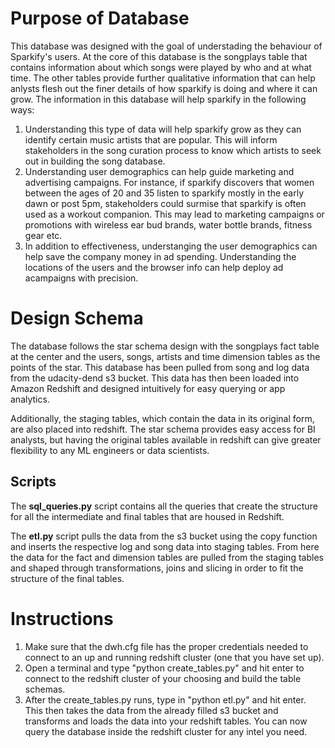 # Purpose of Database

This database was designed with the goal of understading the behaviour of Sparkify's users. At the core of this database is the songplays table that contains information about which songs were played by who and at what time. The other tables provide further qualitative information that can help anlysts flesh out the finer details of how sparkify is doing and where it can grow. The information in this database will help sparkify in the following ways:

1. Understanding this type of data will help sparkify grow as they can identify certain music artists that are popular. This will inform stakeholders in the song curation process to know which artists to seek out in building the song database.
2. Understanding user demographics can help guide marketing and advertising campaigns. For instance, if sparkify discovers that women between the ages of 20 and 35 listen to sparkify mostly in the early dawn or post 5pm, stakeholders could surmise that sparkify is often used as a workout companion. This may lead to marketing campaigns or promotions with wireless ear bud brands, water bottle brands, fitness gear etc.
3. In addition to effectiveness, understanging the user demographics can help save the company money in ad spending. Understanding the locations of the users and the browser info can help deploy ad acampaigns with precision.

# Design Schema

The database follows the star schema design with the songplays fact table at the center and the users, songs, artists and time dimension tables as the points of the star. This database has been pulled from song and log data from the udacity-dend s3 bucket. This data has then been loaded into Amazon Redshift and designed intuitively for easy querying or app analytics. 

Additionally, the staging tables, which contain the data in its original form, are also placed into redshift. The star schema provides easy access for BI analysts, but having the original tables available in redshift can give greater flexibility to any ML engineers or data scientists.

## Scripts

The **sql_queries.py** script contains all the queries that create the structure for all the intermediate and final tables that are housed in Redshift. 

The **etl.py** script pulls the data from the s3 bucket using the copy function and inserts the respective log and song data into staging tables. From here the data for the fact and dimension tables are pulled from the staging tables and shaped through transformations, joins and slicing in order to fit the structure of the final tables.

# Instructions

1) Make sure that the dwh.cfg file has the proper credentials needed to connect to an up and running redshift cluster (one that you have set up).
2) Open a terminal and type "python create_tables.py" and hit enter to connect to the redshift cluster of your choosing and build the table schemas.
3) After the create_tables.py runs, type in "python etl.py" and hit enter. This then takes the data from the already filled s3 bucket and transforms and loads the data into your redshift tables. You can now query the database inside the redshift cluster for any intel you need.